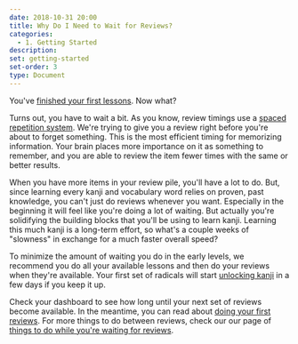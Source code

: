 ```yaml
---
date: 2018-10-31 20:00
title: Why Do I Need to Wait for Reviews?
categories:
  - 1. Getting Started
description:
set: getting-started
set-order: 3
type: Document
---
```


You've [finished your first lessons](/1.%20getting%20started/first-lessons/). Now what?

Turns out, you have to wait a bit. As you know, review timings use a [spaced repetition system](/1.%20getting%20started/how-wanikani-works/#spaced-repetition-system). We're trying to give you a review right before you're about to forget something. This is the most efficient timing for memorizing information. Your brain places more importance on it as something to remember, and you are able to review the item fewer times with the same or better results.

When you have more items in your review pile, you'll have a lot to do. But, since learning every kanji and vocabulary word relies on proven, past knowledge, you can't just do reviews whenever you want. Especially in the beginning it will feel like you're doing a lot of waiting. But actually you're solidifying the building blocks that you'll be using to learn kanji. Learning this much kanji is a long-term effort, so what's a couple weeks of "slowness" in exchange for a much faster overall speed?

To minimize the amount of waiting you do in the early levels, we recommend you do all your available lessons and then do your reviews when they're available. Your first set of radicals will start [unlocking kanji](#) in a few days if you keep it up.

Check your dashboard to see how long until your next set of reviews become available. In the meantime, you can read about [doing your first reviews](/1.%20getting%20started/first-reviews/). For more things to do between reviews, check our our page of [things to do while you're waiting for reviews](#).
